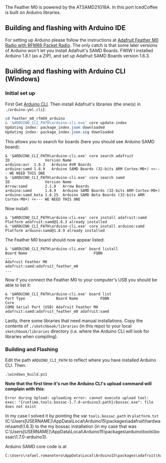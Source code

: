 The Feather M0 is powered by the ATSAMD21G18A. In this port IcedCoffee is built on Arduino libraries.

## Building and flashing with Arduino IDE
For setting up Arduino please follow the instructions at [Adafruit Feather M0 Radio with RFM69 Packet Radio](https://learn.adafruit.com/adafruit-feather-m0-radio-with-rfm69-packet-radio/setup). The only catch is that some later versions of Arduino won't let you install Adafruit's SAMD Boards. FWIW I installed Arduino 1.8.1 (as a ZIP), and set up Adafruit SAMD Boards version 1.6.3.


## Building and flashing with Arduino CLI (Windows)

### Initial set up

First Get [Arduino CLI](https://arduino.github.io/arduino-cli/latest/installation/). Then install Adafruit's libraries (the one(s) in `./arduino-yml.cli`):

```ps1
cd feather_m0_rfm69_arduino
& '$ARDUINO_CLI_PATH\arduino-cli.exe' core update-index
Updating index: package_index.json downloaded
Updating index: package_index.json.sig downloaded
```

This allows you to search for boards (here you should see Arduino SAMD board):

```
& '$ARDUINO_CLI_PATH\arduino-cli.exe' core search adafruit
ID                Version Name
arduino:avr  1.8.3   Arduino AVR Boards
arduino:samd 1.8.9   Arduino SAMD Boards (32-bits ARM Cortex-M0+) <<--- WE NEED THIS ONE
& '$ARDUINO_CLI_PATH\arduino-cli.exe' core search samd
ID                Version Name
Arrow:samd        2.1.0   Arrow Boards
arduino:samd      1.8.9   Arduino SAMD Boards (32-bits ARM Cortex-M0+)
arduino:samd_beta 1.6.25  Arduino SAMD Beta Boards (32-bits ARM Cortex-M0+) <<--- WE NEED THIS ONE
```

Now install:
 ```
& '$ARDUINO_CLI_PATH\arduino-cli.exe' core install adafruit:samd
Platform adafruit:samd@1.6.3 already installed
& '$ARDUINO_CLI_PATH\arduino-cli.exe' core install arduino:samd
Platform arduino:samd@1.8.9 already installed
 ```
The Feather M0 board should now appear listed:
```
& '$ARDUINO_CLI_PATH\arduino-cli.exe' board listall
Board Name                              FQBN
...
Adafruit Feather M0                     adafruit:samd:adafruit_feather_m0
...
```

Now if you connect the Feather M0 to your computer's USB you should be able to list it:
```
& '$ARDUINO_CLI_PATH\arduino-cli.exe' board list
Port Type              Board Name          FQBN                              Core
COM8 Serial Port (USB) Adafruit Feather M0 adafruit:samd:adafruit_feather_m0 adafruit:samd
```

Lastly, there some libraries that need manual installations. Copy the contents of `./sketchbook/libraries` (in this repo) to your local `sketchbook/libraries` directory (i.e. where the Arduino CLI will look for libraries when compiling).

### Building and Flashing

Edit the path `ARDUINO_CLI_PATH` to reflect where you have installed Arduino CLI. Then:

```
.\windows_build.ps1
```

**Note that the first time it's run the Arduino CLI's upload command will complain with this**:

```
Error during Upload: uploading error: cannot execute upload tool: exec: "{runtime.tools.bossac-1.7.0-arduino3.path}/bossac.exe": file does not exist
```

In my case I solved it by pointing the var `tools.bossac.path` in `platform.txt` (C:\Users\[USERNAME]\AppData\Local\Arduino15\packages\adafruit\hardware\samd\1.6.3) to the my bossac installation (in my case that was C:\Users\[USERNAME]\AppData\Local\Arduino15\packages\arduino\tools\bossac\1.7.0-arduino3).

Arduino SAMD core code is at
```
C:\Users\rafael.romanotero\AppData\Local\Arduino15\packages\adafruit\hardware\samd\1.6.3
```
